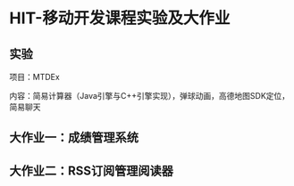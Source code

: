 # HIT-移动开发课程实验及大作业


## 实验

项目：MTDEx

内容：简易计算器（Java引擎与C++引擎实现），弹球动画，高德地图SDK定位，简易聊天

## 大作业一：成绩管理系统

## 大作业二：RSS订阅管理阅读器